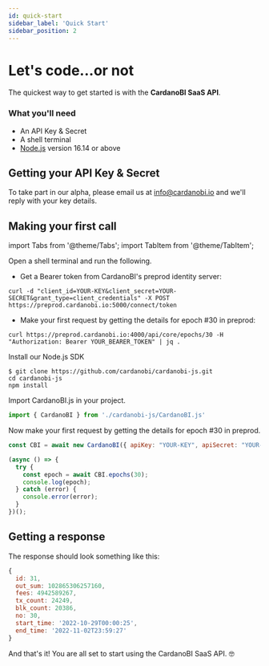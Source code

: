 ```yaml
---
id: quick-start
sidebar_label: 'Quick Start' 
sidebar_position: 2
---
```


# Let's code...or not

The quickest way to get started is with the **CardanoBI SaaS API**.

### What you'll need

- An API Key & Secret
- A shell terminal
- [Node.js](https://nodejs.org/en/download/) version 16.14 or above


## Getting your API Key & Secret

To take part in our alpha, please email us at [info@cardanobi.io](mailto:info@cardanobi.io) and we'll reply with your key details.

## Making your first call

import Tabs from '@theme/Tabs';
import TabItem from '@theme/TabItem';

<Tabs>
<TabItem value="shell" label="Shell">

Open a shell terminal and run the following.

- Get a Bearer token from CardanoBI's preprod identity server:

```shell
curl -d "client_id=YOUR-KEY&client_secret=YOUR-SECRET&grant_type=client_credentials" -X POST https://preprod.cardanobi.io:5000/connect/token
```

- Make your first request by getting the details for epoch #30 in preprod:

```shell
curl https://preprod.cardanobi.io:4000/api/core/epochs/30 -H "Authorization: Bearer YOUR_BEARER_TOKEN" | jq .
```

</TabItem>
<TabItem value="js" label="Node.js">

Install our Node.js SDK
```
$ git clone https://github.com/cardanobi/cardanobi-js.git
cd cardanobi-js
npm install
```

Import CardanoBI.js in your project.
```js
import { CardanoBI } from './cardanobi-js/CardanoBI.js'
```

Now make your first request by getting the details for epoch #30 in preprod.
```js
const CBI = await new CardanoBI({ apiKey: "YOUR-KEY", apiSecret: "YOUR-SECRET", network: "preprod" });

(async () => {
  try {
    const epoch = await CBI.epochs(30);
    console.log(epoch);
  } catch (error) {
    console.error(error);
  }
})();
```

</TabItem>
</Tabs>

## Getting a response

The response should look something like this:
```js
{
  id: 31,
  out_sum: 102865306257160,
  fees: 4942589267,
  tx_count: 24249,
  blk_count: 20386,
  no: 30,
  start_time: '2022-10-29T00:00:25',
  end_time: '2022-11-02T23:59:27'
}
```

And that's it! You are all set to start using the CardanoBI SaaS API. 🤓